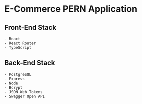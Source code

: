 # E-Commerce PERN Application

## Front-End Stack

    - React
    - React Router
    - TypeScript

## Back-End Stack

    - PostgreSQL
    - Express
    - Node
    - Bcrypt
    - JSON Web Tokens
    - Swagger Open API
